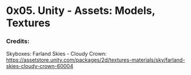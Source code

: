 # 0x05. Unity - Assets: Models, Textures

### Credits:

Skyboxes: Farland Skies - Cloudy Crown:
https://assetstore.unity.com/packages/2d/textures-materials/sky/farland-skies-cloudy-crown-60004